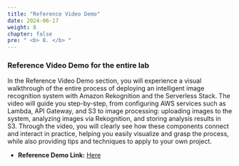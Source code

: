 ```yaml
---
title: "Reference Video Demo"
date: 2024-06-17
weight: 8
chapter: false
pre: " <b> 8. </b> "
---
```


### Reference Video Demo for the entire lab

In the Reference Video Demo section, you will experience a visual walkthrough of the entire process of deploying an intelligent image recognition system with Amazon Rekognition and the Serverless Stack. The video will guide you step-by-step, from configuring AWS services such as Lambda, API Gateway, and S3 to image processing: uploading images to the system, analyzing images via Rekognition, and storing analysis results in S3. Through the video, you will clearly see how these components connect and interact in practice, helping you easily visualize and grasp the process, while also providing tips and techniques to apply to your own project.

- **Reference Demo Link:** [Here](https://drive.google.com/file/d/1pbhyBITjpJ7RfvmhB65ouPAv472ZnxQP/view?usp=sharing)